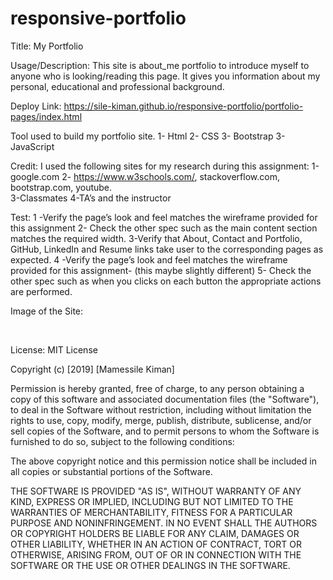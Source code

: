 # responsive-portfolio

Title: My Portfolio

Usage/Description: This site is about_me portfolio to introduce myself to anyone who is looking/reading this page. It gives you information about my personal, educational and professional background.

Deploy Link:
https://sile-kiman.github.io/responsive-portfolio/portfolio-pages/index.html


Tool used to build my portfolio site.
1-	Html 
2-	CSS 
3-  Bootstrap
3-	JavaScript 

Credit:
I used the following sites for my  research  during this assignment:
1-google.com
2- https://www.w3schools.com/, stackoverflow.com, bootstrap.com, youtube.    
3-Classmates
4-TA’s and the instructor 

Test:
 1 -Verify the page’s look and feel matches the wireframe provided for this assignment 
 2- Check the other spec such as the main content section matches the required width. 
 3-Verify that About, Contact and Portfolio, GitHub, LinkedIn and Resume links   take user to the corresponding pages as expected.
 4 -Verify the page’s  look and feel matches the wireframe provided for this assignment- (this maybe slightly different) 
 5- Check the other spec such as when you clicks on each button the appropriate actions are performed. 

Image of the Site:

<img scr= "responsive-portfolio/assets/images/about.PNG">
<img scr= "responsive-portfolio/assets/images/portfolio.PNG">
<img scr= "responsive-portfolio/assets/images/contact.PNG">

License:
MIT License

Copyright (c) [2019] [Mamessile Kiman]

Permission is hereby granted, free of charge, to any person obtaining a copy
of this software and associated documentation files (the "Software"), to deal
in the Software without restriction, including without limitation the rights
to use, copy, modify, merge, publish, distribute, sublicense, and/or sell
copies of the Software, and to permit persons to whom the Software is
furnished to do so, subject to the following conditions:

The above copyright notice and this permission notice shall be included in all
copies or substantial portions of the Software.

THE SOFTWARE IS PROVIDED "AS IS", WITHOUT WARRANTY OF ANY KIND, EXPRESS OR
IMPLIED, INCLUDING BUT NOT LIMITED TO THE WARRANTIES OF MERCHANTABILITY,
FITNESS FOR A PARTICULAR PURPOSE AND NONINFRINGEMENT. IN NO EVENT SHALL THE
AUTHORS OR COPYRIGHT HOLDERS BE LIABLE FOR ANY CLAIM, DAMAGES OR OTHER
LIABILITY, WHETHER IN AN ACTION OF CONTRACT, TORT OR OTHERWISE, ARISING FROM,
OUT OF OR IN CONNECTION WITH THE SOFTWARE OR THE USE OR OTHER DEALINGS IN THE
SOFTWARE.


